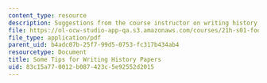 ```yaml
---
content_type: resource
description: Suggestions from the course instructor on writing history papers.
file: https://ol-ocw-studio-app-qa.s3.amazonaws.com/courses/21h-s01-food-in-american-history-fall-2014/83c15a770012b087423c5e92552d2015_MIT21H_S01F14_Tip_for_Wri.pdf
file_type: application/pdf
parent_uid: b4adc07b-25f7-99d5-0753-fc317b434ab4
resourcetype: Document
title: Some Tips for Writing History Papers
uid: 83c15a77-0012-b087-423c-5e92552d2015
---
```

